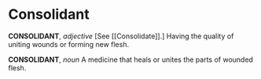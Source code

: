 # Consolidant

**CONSOLIDANT**, _adjective_ \[See [[Consolidate]].\] Having the quality of uniting wounds or forming new flesh.

**CONSOLIDANT**, _noun_ A medicine that heals or unites the parts of wounded flesh.